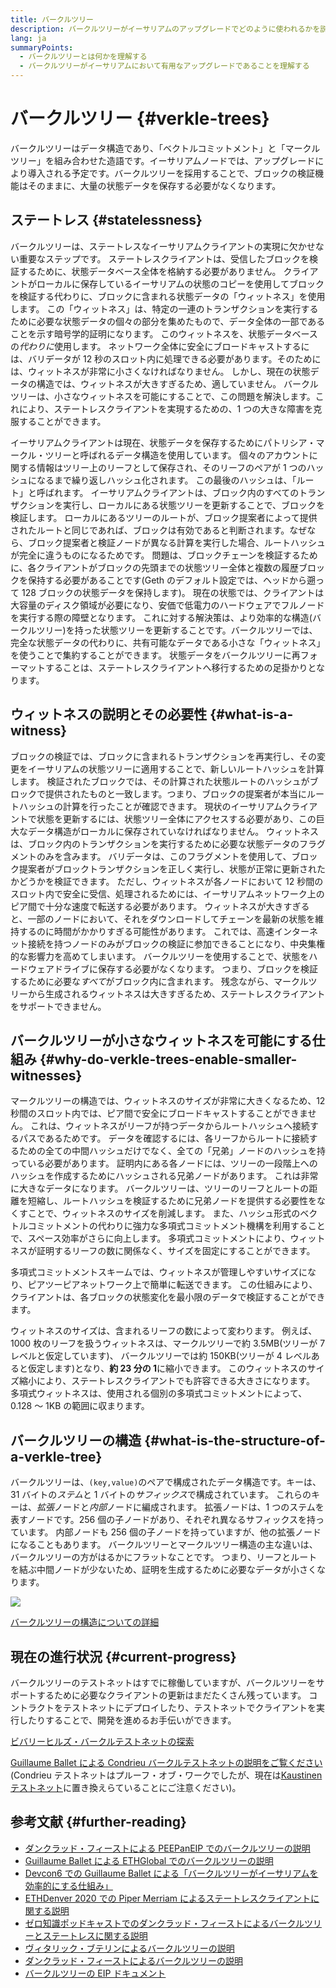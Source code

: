 ```yaml
---
title: バークルツリー
description: バークルツリーがイーサリアムのアップグレードでどのように使われるかを説明します。
lang: ja
summaryPoints:
  - バークルツリーとは何かを理解する
  - バークルツリーがイーサリアムにおいて有用なアップグレードであることを理解する
---
```


# バークルツリー {#verkle-trees}

バークルツリーはデータ構造であり、「ベクトルコミットメント」と「マークルツリー」を組み合わせた造語です。イーサリアムノードでは、アップグレードにより導入される予定です。バークルツリーを採用することで、ブロックの検証機能はそのままに、大量の状態データを保存する必要がなくなります。

## ステートレス {#statelessness}

バークルツリーは、ステートレスなイーサリアムクライアントの実現に欠かせない重要なステップです。 ステートレスクライアントは、受信したブロックを検証するために、状態データベース全体を格納する必要がありません。 クライアントがローカルに保存しているイーサリアムの状態のコピーを使用してブロックを検証する代わりに、ブロックに含まれる状態データの「ウィットネス」を使用します。 この「ウィットネス」は、特定の一連のトランザクションを実行するために必要な状態データの個々の部分を集めたもので、データ全体の一部であることを示す暗号学的証明になります。 このウィットネスを、状態データベースの*代わりに*使用します。 ネットワーク全体に安全にブロードキャストするには、バリデータが 12 秒のスロット内に処理できる必要があります。そのためには、ウィットネスが非常に小さくなければなりません。 しかし、現在の状態データの構造では、ウィットネスが大きすぎるため、適していません。 バークルツリーは、小さなウィットネスを可能にすることで、この問題を解決します。これにより、ステートレスクライアントを実現するための、1 つの大きな障害を克服することができます。

<ExpandableCard title="なぜステートレスクライアントが必要なのでしょうか？" eventCategory="/roadmap/verkle-trees" eventName="clicked why do we want stateless clients?">

イーサリアムクライアントは現在、状態データを保存するためにパトリシア・マークル・ツリーと呼ばれるデータ構造を使用しています。 個々のアカウントに関する情報はツリー上のリーフとして保存され、そのリーフのペアが 1 つのハッシュになるまで繰り返しハッシュ化されます。 この最後のハッシュは、「ルート」と呼ばれます。 イーサリアムクライアントは、ブロック内のすべてのトランザクションを実行し、ローカルにある状態ツリーを更新することで、ブロックを検証します。 ローカルにあるツリーのルートが、ブロック提案者によって提供されたルートと同じであれば、ブロックは有効であると判断されます。なぜなら、ブロック提案者と検証ノードが異なる計算を実行した場合、ルートハッシュが完全に違うものになるためです。 問題は、ブロックチェーンを検証するために、各クライアントがブロックの先頭までの状態ツリー全体と複数の履歴ブロックを保持する必要があることです(Geth のデフォルト設定では、ヘッドから遡って 128 ブロックの状態データを保持します)。 現在の状態では、クライアントは大容量のディスク領域が必要になり、安価で低電力のハードウェアでフルノードを実行する際の障壁となります。 これに対する解決策は、より効率的な構造(バークルツリー)を持った状態ツリーを更新することです。バークルツリーでは、完全な状態データの代わりに、共有可能なデータである小さな「ウィットネス」を使うことで集約することができます。 状態データをバークルツリーに再フォーマットすることは、ステートレスクライアントへ移行するための足掛かりとなります。

</ExpandableCard>

## ウィットネスの説明とその必要性 {#what-is-a-witness}

ブロックの検証では、ブロックに含まれるトランザクションを再実行し、その変更をイーサリアムの状態ツリーに適用することで、新しいルートハッシュを計算します。 検証されたブロックでは、その計算された状態ルートのハッシュがブロックで提供されたものと一致します。つまり、ブロックの提案者が本当にルートハッシュの計算を行ったことが確認できます。 現状のイーサリアムクライアントで状態を更新するには、状態ツリー全体にアクセスする必要があり、この巨大なデータ構造がローカルに保存されていなければなりません。 ウィットネスは、ブロック内のトランザクションを実行するために必要な状態データのフラグメントのみを含みます。 バリデータは、このフラグメントを使用して、ブロック提案者がブロックトランザクションを正しく実行し、状態が正常に更新されたかどうかを検証できます。 ただし、ウィットネスが各ノードにおいて 12 秒間のスロット内で安全に受信、処理されるためには、イーサリアムネットワーク上のピア間で十分な速度で転送する必要があります。 ウィットネスが大きすぎると、一部のノードにおいて、それをダウンロードしてチェーンを最新の状態を維持するのに時間がかかりすぎる可能性があります。 これでは、高速インターネット接続を持つノードのみがブロックの検証に参加できることになり、中央集権的な影響力を高めてしまいます。 バークルツリーを使用することで、状態をハードウェアドライブに保存する必要がなくなります。 つまり、ブロックを検証するために必要な*すべて*がブロック内に含まれます。 残念ながら、マークルツリーから生成されるウィットネスは大きすぎるため、ステートレスクライアントをサポートできません。

## バークルツリーが小さなウィットネスを可能にする仕組み {#why-do-verkle-trees-enable-smaller-witnesses}

マークルツリーの構造では、ウィットネスのサイズが非常に大きくなるため、12 秒間のスロット内では、ピア間で安全にブロードキャストすることができません。 これは、ウィットネスがリーフが持つデータからルートハッシュへ接続するパスであるためです。 データを確認するには、各リーフからルートに接続するための全ての中間ハッシュだけでなく、全ての「兄弟」ノードのハッシュを持っている必要があります。 証明内にある各ノードには、ツリーの一段階上へのハッシュを作成するためにハッシュされる兄弟ノードがあります。 これは非常に大きなデータになります。 バークルツリーは、ツリーのリーフとルートの距離を短縮し、ルートハッシュを検証するために兄弟ノードを提供する必要性をなくすことで、ウィットネスのサイズを削減します。 また、ハッシュ形式のベクトルコミットメントの代わりに強力な多項式コミットメント機構を利用することで、スペース効率がさらに向上します。 多項式コミットメントにより、ウィットネスが証明するリーフの数に関係なく、サイズを固定にすることができます。

多項式コミットメントスキームでは、ウィットネスが管理しやすいサイズになり、ピアツーピアネットワーク上で簡単に転送できます。 この仕組みにより、クライアントは、各ブロックの状態変化を最小限のデータで検証することができます。

<ExpandableCard title="バークルツリーは、ウィットネスのサイズを厳密にどの程度削減できるのでしょうか?" eventCategory="/roadmap/verkle-trees" eventName="clicked exactly how much can Verkle trees reduce witness size?">

ウィットネスのサイズは、含まれるリーフの数によって変わります。 例えば、1000 枚のリーフを扱うウィットネスは、マークルツリーで約 3.5MB(ツリーが 7 レベルと仮定しています)、 バークルツリーでは約 150KB(ツリーが 4 レベルあると仮定します)となり、**約 23 分の 1**に縮小できます。 このウィットネスのサイズ縮小により、ステートレスクライアントでも許容できる大きさになります。 多項式ウィットネスは、使用される個別の多項式コミットメントによって、0.128 ～ 1KB の範囲に収まります。

</ExpandableCard>

## バークルツリーの構造 {#what-is-the-structure-of-a-verkle-tree}

バークルツリーは、`(key,value)`のペアで構成されたデータ構造です。キーは、31 バイトの*ステム*と 1 バイトの*サフィックス*で構成されています。 これらのキーは、*拡張*ノードと*内部*ノードに編成されます。 拡張ノードは、1 つのステムを表すノードです。256 個の子ノードがあり、それぞれ異なるサフィックスを持っています。 内部ノードも 256 個の子ノードを持っていますが、他の拡張ノードになることもあります。 バークルツリーとマークルツリー構造の主な違いは、バークルツリーの方がはるかにフラットなことです。 つまり、リーフとルートを結ぶ中間ノードが少ないため、証明を生成するために必要なデータが小さくなります。

![](./verkle.png)

[バークルツリーの構造についての詳細](https://blog.ethereum.org/2021/12/02/verkle-tree-structure)

## 現在の進行状況 {#current-progress}

バークルツリーのテストネットはすでに稼働していますが、バークルツリーをサポートするために必要なクライアントの更新はまだたくさん残っています。 コントラクトをテストネットにデプロイしたり、テストネットでクライアントを実行したりすることで、開発を進めるお手伝いができます。

[ビバリーヒルズ・バークルテストネットの探索](https://beverlyhills.ethpandaops.io)

[Guillaume Ballet による Condrieu バークルテストネットの説明をご覧ください](https://www.youtube.com/watch?v=cPLHFBeC0Vg) (Condrieu テストネットはプルーフ・オブ・ワークでしたが、現在は[Kaustinen テストネット](https://kaustinen.ethdevops.io)に置き換えらていることにご注意ください)。

## 参考文献 {#further-reading}

- [ダンクラッド・フィーストによる PEEPanEIP でのバークルツリーの説明](https://www.youtube.com/watch?v=RGJOQHzg3UQ)
- [Guillaume Ballet による ETHGlobal でのバークルツリーの説明](https://www.youtube.com/watch?v=f7bEtX3Z57o)
- [Devcon6 での Guillaume Ballet による「バークルツリーがイーサリアムを効率的にする仕組み」](https://www.youtube.com/watch?v=Q7rStTKwuYs)
- [ETHDenver 2020 での Piper Merriam によるステートレスクライアントに関する説明](https://www.youtube.com/watch?v=0yiZJNciIJ4)
- [ゼロ知識ポッドキャストでのダンクラッド・フィーストによるバークルツリーとステートレスに関する説明](https://zeroknowledge.fm/episode-202-stateless-ethereum-verkle-tries-with-dankrad-feist/)
- [ヴィタリック・ブテリンによるバークルツリーの説明](https://vitalik.ca/general/2021/06/18/verkle.html)
- [ダンクラッド・フィーストによるバークルツリーの説明](https://dankradfeist.de/ethereum/2021/06/18/verkle-trie-for-eth1.html)
- [バークルツリーの EIP ドキュメント](https://notes.ethereum.org/@vbuterin/verkle_tree_eip#Illustration)
